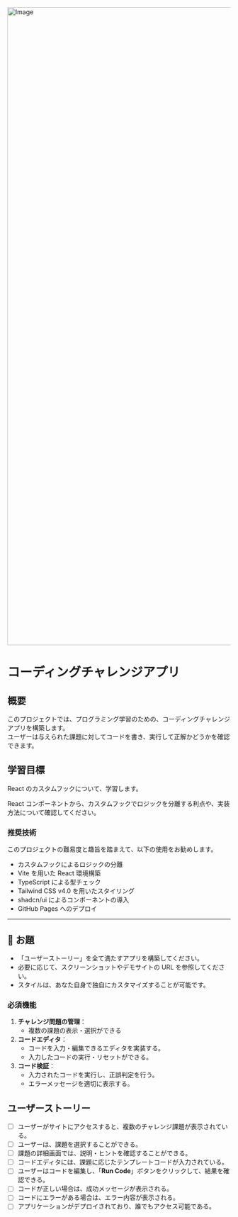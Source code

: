 <img width="1440" alt="Image" src="https://github.com/user-attachments/assets/bc7d0573-50ee-4692-9742-29573fc1ca44" />

# コーディングチャレンジアプリ

## 概要

このプロジェクトでは、プログラミング学習のための、コーディングチャレンジアプリを構築します。  
ユーザーは与えられた課題に対してコードを書き、実行して正解かどうかを確認できます。

## 学習目標

React のカスタムフックについて、学習します。

React コンポーネントから、カスタムフックでロジックを分離する利点や、実装方法について確認してください。

### 推奨技術

このプロジェクトの難易度と趣旨を踏まえて、以下の使用をお勧めします。

- カスタムフックによるロジックの分離
- Vite を用いた React 環境構築
- TypeScript による型チェック
- Tailwind CSS v4.0 を用いたスタイリング
- shadcn/ui によるコンポーネントの導入
- GitHub Pages へのデプロイ

---

## 🎯 お題

- 「ユーザーストーリー」を全て満たすアプリを構築してください。
- 必要に応じて、スクリーンショットやデモサイトの URL を参照してください。
- スタイルは、あなた自身で独自にカスタマイズすることが可能です。

### 必須機能

1. **チャレンジ問題の管理**：
   - 複数の課題の表示・選択ができる
2. **コードエディタ**：
   - コードを入力・編集できるエディタを実装する。
   - 入力したコードの実行・リセットができる。
3. **コード検証**：
   - 入力されたコードを実行し、正誤判定を行う。
   - エラーメッセージを適切に表示する。

## ユーザーストーリー

- [ ] ユーザーがサイトにアクセスすると、複数のチャレンジ課題が表示されている。
- [ ] ユーザーは、課題を選択することができる。
- [ ] 課題の詳細画面では、説明・ヒントを確認することができる。
- [ ] コードエディタには、課題に応じたテンプレートコードが入力されている。
- [ ] ユーザーはコードを編集し、「**Run Code**」ボタンをクリックして、結果を確認できる。
- [ ] コードが正しい場合は、成功メッセージが表示される。
- [ ] コードにエラーがある場合は、エラー内容が表示される。
- [ ] アプリケーションがデプロイされており、誰でもアクセス可能である。

